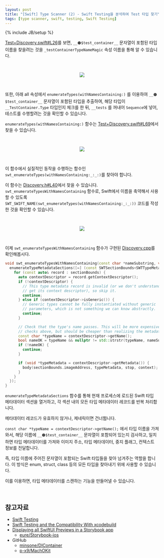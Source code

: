 ```yaml
---
layout: post
title: "[Swift] Type Scanner (2) - Swift Testing을 분석하여 Test 타입 찾기"
tags: [type scanner, swift, testing, Swift Testing]
---
```

{% include JB/setup %}

[Test+Discovery.swift#L26](https://github.com/swiftlang/swift-testing/blob/e2ec0411e5f7407fc2d325c9feea8f0ac10a60e2/Sources/Testing/Test%2BDiscovery.swift#L26)를 보면, `__🟠$test_container__` 문자열이 포함된 타입 이름을 찾을려는 것을 `_testContainerTypeNameMagic` 속성 이름을 통해 알 수 있습니다.

<br/>
<p style="text-align:center;">
<img src="{{ site.product_url }}/image/2025/05/01.png"/>
</p><br/>

또한, 아래 all 속성에서 `enumerateTypes(withNamesContaining:)` 를 이용하여 `__🟠$test_container__` 문자열이 포함된 타입을 추출하여, 해당 타입이 `__TestContainer.Type` 타입인지 체크를 한 뒤, `__tests` 를 꺼내어 `Sequence`에 넣어, 테스트를 수행할려는 것을 확인할 수 있습니다.

`enumerateTypes(withNamesContaining:)` 함수는 [Test+Discovery.swift#L69](https://github.com/swiftlang/swift-testing/blob/e2ec0411e5f7407fc2d325c9feea8f0ac10a60e2/Sources/Testing/Test%2BDiscovery.swift#L69)에서 찾을 수 있습니다.

<br/>
<p style="text-align:center;">
<img src="{{ site.product_url }}/image/2025/05/02.png"/>
</p><br/>

이 함수에서 실질적인 동작을 수행하는 함수인 `swt_enumerateTypes(withNamesContaining:_:_:)`를 찾아야 합니다.

이 함수는 [Discovery.h#L40](https://github.com/swiftlang/swift-testing/blob/5b4d6d6f7d4e0dbca4dd6593e0c8862022388d7c/Sources/_TestingInternals/include/Discovery.h#L40)에서 찾을 수 있습니다. `swt_enumerateTypesWithNamesContaining` 함수로, Swift에서 이름을 축약해서 사용할 수 있도록 `SWT_SWIFT_NAME(swt_enumerateTypes(withNamesContaining:_:_:))` 코드를 작성한 것을 확인할 수 있습니다.

<br/>
<p style="text-align:center;">
<img src="{{ site.product_url }}/image/2025/05/03.png"/>
</p><br/>

이제 `swt_enumerateTypesWithNamesContaining` 함수가 구현된 [Discovery.cpp](https://github.com/swiftlang/swift-testing/blob/5b4d6d6f7d4e0dbca4dd6593e0c8862022388d7c/Sources/_TestingInternals/Discovery.cpp#L509)를 확인해봅시다.

```cpp
void swt_enumerateTypesWithNamesContaining(const char *nameSubstring, void *context, SWTTypeEnumerator body) {
  enumerateTypeMetadataSections([=] (const SWTSectionBounds<SWTTypeMetadataRecord>& sectionBounds, bool *stop) {
    for (const auto& record : sectionBounds) {
      auto contextDescriptor = record.getContextDescriptor();
      if (!contextDescriptor) {
        // This type metadata record is invalid (or we don't understand how to
        // get its context descriptor), so skip it.
        continue;
      } else if (contextDescriptor->isGeneric()) {
        // Generic types cannot be fully instantiated without generic
        // parameters, which is not something we can know abstractly.
        continue;
      }

      // Check that the type's name passes. This will be more expensive than the
      // checks above, but should be cheaper than realizing the metadata.
      const char *typeName = contextDescriptor->getName();
      bool nameOK = typeName && nullptr != std::strstr(typeName, nameSubstring);
      if (!nameOK) {
        continue;
      }

      if (void *typeMetadata = contextDescriptor->getMetadata()) {
        body(sectionBounds.imageAddress, typeMetadata, stop, context);
      }
    }
  });
}
```

`enumerateTypeMetadataSections` 함수를 통해 현재 프로세스에 로드된 Swift 타입 메타데이터 섹션을 열거하고, 각 섹션 내의 모든 타입 메타데이터 레코드를 반복 처리합니다.

메타데이터 레코드가 유효하지 않거나, 제네릭이면 건너뜁니다.

`const char *typeName = contextDescriptor->getName();` 에서 타입 이름을 가져와서, 해당 이름에 `__🟠$test_container__` 문자열이 포함되어 있는지 검사하고, 일치하면 타입 메타데이터를 가져와 이미지 주소, 타입 메타데이터, 중지 플래그, 컨텍스트 정보를 전달합니다.

즉, 타입 이름에 주어진 문자열이 포함되는 Swift 타입들을 찾아 넘겨주는 역할을 합니다. 이 방식은 enum, struct, class 등의 모든 타입을 찾아내기 위에 사용할 수 있습니다.

이를 이용하면, 타입 메타데이터를 스캔하는 기능을 만들어낼 수 있습니다.

<br/>

## 참고자료

* [Swift Testing](https://github.com/swiftlang/swift-testing)
* [Swift Testing and the Compatibility With xcodebuild](https://trinhngocthuyen.com/posts/tech/swift-testing-and-xcodebuild/)
* [Displaying all SwiftUI Previews in a Storybook app](https://medium.com/eureka-engineering/displaying-all-swiftui-previews-in-a-storybook-app-1dd8e925d777)
  * [eure/Storybook-ios](https://github.com/eure/Storybook-ios)
* GitHub
  * [minsone/DIContainer](https://github.com/minsOne/DIContainer/blob/d331a2c64ceefef5ea67bb0e46d0d0ae71aac750/Sources/DIContainer/Scanner/MachOLoader/MachOLoader.swift)
  * [p-x9/MachOKit](https://github.com/p-x9/MachOKit)
